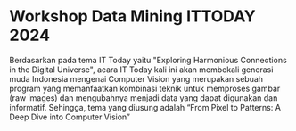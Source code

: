 # Workshop Data Mining ITTODAY 2024
Berdasarkan pada tema IT Today yaitu "Exploring Harmonious Connections in the Digital Universe", acara IT Today kali ini akan membekali generasi muda Indonesia mengenai Computer Vision yang merupakan sebuah program yang memanfaatkan kombinasi teknik untuk memproses gambar (raw images) dan  mengubahnya menjadi data yang dapat digunakan dan informatif. Sehingga, tema yang diusung adalah “From Pixel to Patterns: A Deep Dive into Computer Vision”
